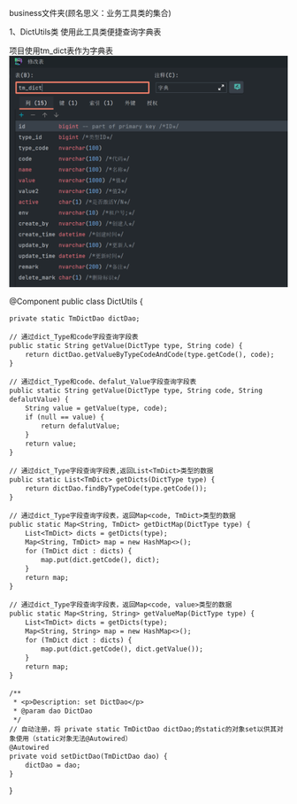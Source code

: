 business文件夹(顾名思义：业务工具类的集合)

1、DictUtils类
使用此工具类便捷查询字典表

项目使用tm_dict表作为字典表
![img.png](../img/img1/4.png)



@Component
public class DictUtils {

    private static TmDictDao dictDao;

    // 通过dict_Type和code字段查询字段表
    public static String getValue(DictType type, String code) {
        return dictDao.getValueByTypeCodeAndCode(type.getCode(), code);
    }

    // 通过dict_Type和code、defalut_Value字段查询字段表
    public static String getValue(DictType type, String code, String defalutValue) {
        String value = getValue(type, code);
        if (null == value) {
            return defalutValue;
        }
        return value;
    }

    // 通过dict_Type字段查询字段表,返回List<TmDict>类型的数据
    public static List<TmDict> getDicts(DictType type) {
        return dictDao.findByTypeCode(type.getCode());
    }

    // 通过dict_Type字段查询字段表，返回Map<code, TmDict>类型的数据
    public static Map<String, TmDict> getDictMap(DictType type) {
        List<TmDict> dicts = getDicts(type);
        Map<String, TmDict> map = new HashMap<>();
        for (TmDict dict : dicts) {
            map.put(dict.getCode(), dict);
        }
        return map;
    }

    // 通过dict_Type字段查询字段表，返回Map<code, value>类型的数据
    public static Map<String, String> getValueMap(DictType type) {
        List<TmDict> dicts = getDicts(type);
        Map<String, String> map = new HashMap<>();
        for (TmDict dict : dicts) {
            map.put(dict.getCode(), dict.getValue());
        }
        return map;
    }

    /**
     * <p>Description: set DictDao</p>
     * @param dao DictDao
     */
    // 自动注册，将 private static TmDictDao dictDao;的static的对象set以供其对象使用（static对象无法@Autowired）
    @Autowired
    private void setDictDao(TmDictDao dao) {
        dictDao = dao;
    }
}

